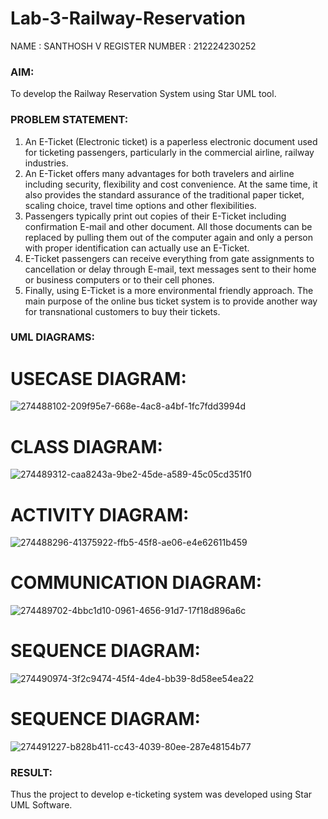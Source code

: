 # Lab-3-Railway-Reservation
NAME : SANTHOSH V
REGISTER NUMBER : 212224230252

### AIM:
To develop the Railway Reservation System using Star UML tool.
### PROBLEM STATEMENT:
1. An E-Ticket (Electronic ticket) is a paperless electronic document used for ticketing
passengers, particularly in the commercial airline, railway industries.
2. An E-Ticket offers many advantages for both travelers and airline including security,
flexibility and cost convenience. At the same time, it also provides the standard assurance of
the traditional paper ticket, scaling choice, travel time options and other flexibilities.
3. Passengers typically print out copies of their E-Ticket including confirmation E-mail
and other document. All those documents can be replaced by pulling them out of the computer
again and only a person with proper identification can actually use an E-Ticket.
4. E-Ticket passengers can receive everything from gate assignments to cancellation or
delay through E-mail, text messages sent to their home or business computers or to their cell
phones.
5. Finally, using E-Ticket is a more environmental friendly approach. The main purpose
of the online bus ticket system is to provide another way for transnational customers to buy
their tickets.
### UML DIAGRAMS:
# USECASE DIAGRAM:
![274488102-209f95e7-668e-4ac8-a4bf-1fc7fdd3994d](https://github.com/user-attachments/assets/3aad779a-efbd-462c-b14b-6732e71577fc)

# CLASS DIAGRAM:
![274489312-caa8243a-9be2-45de-a589-45c05cd351f0](https://github.com/user-attachments/assets/4e8cdd82-b802-460f-bfff-a58f3bf33145)

# ACTIVITY DIAGRAM:
![274488296-41375922-ffb5-45f8-ae06-e4e62611b459](https://github.com/user-attachments/assets/6d7af644-e398-4536-9991-13970a2bbdec)

# COMMUNICATION DIAGRAM:
![274489702-4bbc1d10-0961-4656-91d7-17f18d896a6c](https://github.com/user-attachments/assets/b8b5411d-af56-465c-82d0-6af54adaa30a)

# SEQUENCE DIAGRAM:
![274490974-3f2c9474-45f4-4de4-bb39-8d58ee54ea22](https://github.com/user-attachments/assets/27133fc8-5be8-4227-b2e3-4608cdd71e47)

# SEQUENCE DIAGRAM:
![274491227-b828b411-cc43-4039-80ee-287e48154b77](https://github.com/user-attachments/assets/e762ca2f-ba02-4d39-b7f3-b904b1afc0d0)

### RESULT:
Thus the project to develop e-ticketing system was developed using Star UML Software.
